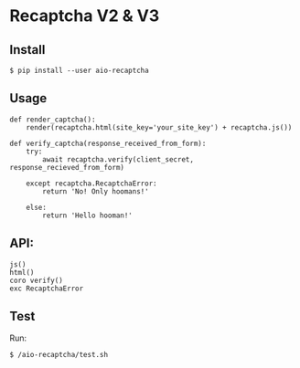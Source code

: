 # Recaptcha V2 & V3

## Install

    $ pip install --user aio-recaptcha

## Usage

    def render_captcha():
        render(recaptcha.html(site_key='your_site_key') + recaptcha.js())

    def verify_captcha(response_received_from_form):
        try:
            await recaptcha.verify(client_secret, response_recieved_from_form)

        except recaptcha.RecaptchaError:
            return 'No! Only hoomans!'

        else:
            return 'Hello hooman!'

## API:

    js()
    html()
    coro verify()
    exc RecaptchaError

## Test

Run:

    $ /aio-recaptcha/test.sh